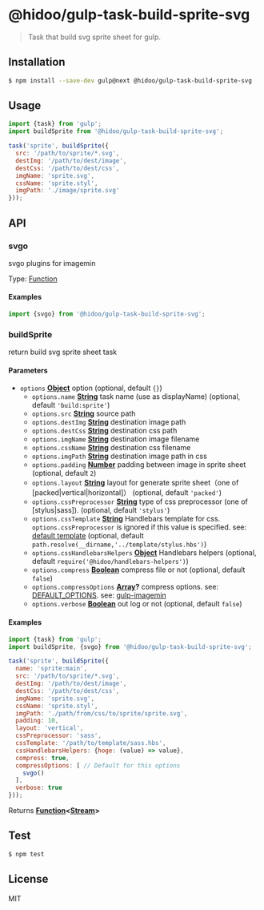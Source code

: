 # @hidoo/gulp-task-build-sprite-svg

> Task that build svg sprite sheet for gulp.

## Installation

```sh
$ npm install --save-dev gulp@next @hidoo/gulp-task-build-sprite-svg
```

## Usage

```js
import {task} from 'gulp';
import buildSprite from '@hidoo/gulp-task-build-sprite-svg';

task('sprite', buildSprite({
  src: '/path/to/sprite/*.svg',
  destImg: '/path/to/dest/image',
  destCss: '/path/to/dest/css',
  imgName: 'sprite.svg',
  cssName: 'sprite.styl',
  imgPath: './image/sprite.svg'
}));
```

## API

<!-- Generated by documentation.js. Update this documentation by updating the source code. -->

### svgo

svgo plugins for imagemin

Type: [Function](https://developer.mozilla.org/docs/Web/JavaScript/Reference/Statements/function)

#### Examples

```javascript
import {svgo} from '@hidoo/gulp-task-build-sprite-svg';
```

### buildSprite

return build svg sprite sheet task

#### Parameters

-   `options` **[Object](https://developer.mozilla.org/docs/Web/JavaScript/Reference/Global_Objects/Object)** option (optional, default `{}`)
    -   `options.name` **[String](https://developer.mozilla.org/docs/Web/JavaScript/Reference/Global_Objects/String)** task name (use as displayName) (optional, default `'build:sprite'`)
    -   `options.src` **[String](https://developer.mozilla.org/docs/Web/JavaScript/Reference/Global_Objects/String)** source path
    -   `options.destImg` **[String](https://developer.mozilla.org/docs/Web/JavaScript/Reference/Global_Objects/String)** destination image path
    -   `options.destCss` **[String](https://developer.mozilla.org/docs/Web/JavaScript/Reference/Global_Objects/String)** destination css path
    -   `options.imgName` **[String](https://developer.mozilla.org/docs/Web/JavaScript/Reference/Global_Objects/String)** destination image filename
    -   `options.cssName` **[String](https://developer.mozilla.org/docs/Web/JavaScript/Reference/Global_Objects/String)** destination css filename
    -   `options.imgPath` **[String](https://developer.mozilla.org/docs/Web/JavaScript/Reference/Global_Objects/String)** destination image path in css
    -   `options.padding` **[Number](https://developer.mozilla.org/docs/Web/JavaScript/Reference/Global_Objects/Number)** padding between image in sprite sheet (optional, default `2`)
    -   `options.layout` **[String](https://developer.mozilla.org/docs/Web/JavaScript/Reference/Global_Objects/String)** layout for generate sprite sheet（one of [packed|vertical|horizontal]） (optional, default `'packed'`)
    -   `options.cssPreprocessor` **[String](https://developer.mozilla.org/docs/Web/JavaScript/Reference/Global_Objects/String)** type of css preprocessor (one of [stylus|sass]). (optional, default `'stylus'`)
    -   `options.cssTemplate` **[String](https://developer.mozilla.org/docs/Web/JavaScript/Reference/Global_Objects/String)** Handlebars template for css.
          `options.cssPreprocessor` is ignored if this value is specified.
          see: [default template](./template/stylus.hbs) (optional, default `path.resolve(__dirname,'../template/stylus.hbs')`)
    -   `options.cssHandlebarsHelpers` **[Object](https://developer.mozilla.org/docs/Web/JavaScript/Reference/Global_Objects/Object)** Handlebars helpers (optional, default `require('@hidoo/handlebars-helpers')`)
    -   `options.compress` **[Boolean](https://developer.mozilla.org/docs/Web/JavaScript/Reference/Global_Objects/Boolean)** compress file or not (optional, default `false`)
    -   `options.compressOptions` **[Array](https://developer.mozilla.org/docs/Web/JavaScript/Reference/Global_Objects/Array)?** compress options.
          see: [DEFAULT_OPTIONS](./src/index.js).
          see: [gulp-imagemin](https://www.npmjs.com/package/gulp-imagemin)
    -   `options.verbose` **[Boolean](https://developer.mozilla.org/docs/Web/JavaScript/Reference/Global_Objects/Boolean)** out log or not (optional, default `false`)

#### Examples

```javascript
import {task} from 'gulp';
import buildSprite, {svgo} from '@hidoo/gulp-task-build-sprite-svg';

task('sprite', buildSprite({
  name: 'sprite:main',
  src: '/path/to/sprite/*.svg',
  destImg: '/path/to/dest/image',
  destCss: '/path/to/dest/css',
  imgName: 'sprite.svg',
  cssName: 'sprite.styl',
  imgPath: './path/from/css/to/sprite/sprite.svg',
  padding: 10,
  layout: 'vertical',
  cssPreprocessor: 'sass',
  cssTemplate: '/path/to/template/sass.hbs',
  cssHandlebarsHelpers: {hoge: (value) => value},
  compress: true,
  compressOptions: [ // Default for this options
    svgo()
  ],
  verbose: true
}));
```

Returns **[Function](https://developer.mozilla.org/docs/Web/JavaScript/Reference/Statements/function)&lt;[Stream](https://nodejs.org/api/stream.html)>** 

## Test

```sh
$ npm test
```

## License

MIT
